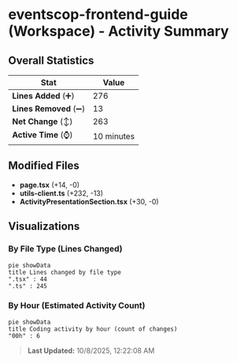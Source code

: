 # eventscop-frontend-guide (Workspace) - Activity Summary 

## Overall Statistics

| Stat                   | Value                                                             |
| ---------------------- | ----------------------------------------------------------------- |
| **Lines Added** (➕)   | 276                                          |
| **Lines Removed** (➖) | 13                                        |
| **Net Change** (↕)    | 263                |
| **Active Time** (⌚)   | 10 minutes |


## Modified Files
- **page.tsx** (+14, -0)
- **utils-client.ts** (+232, -13)
- **ActivityPresentationSection.tsx** (+30, -0)

## Visualizations

### By File Type (Lines Changed)

```mermaid
pie showData
title Lines changed by file type
".tsx" : 44
".ts" : 245
```

### By Hour (Estimated Activity Count)

```mermaid
pie showData
title Coding activity by hour (count of changes)
"00h" : 6
```


> **Last Updated:** 10/8/2025, 12:22:08 AM